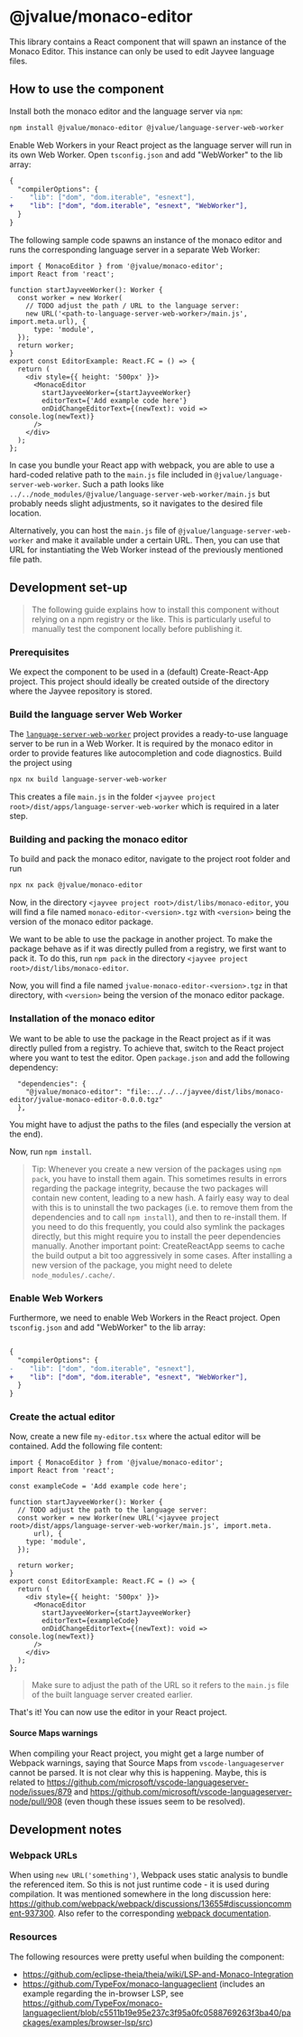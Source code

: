 # @jvalue/monaco-editor

This library contains a React component that will spawn an instance of the Monaco Editor. This instance can only be used to edit Jayvee language files.

## How to use the component

Install both the monaco editor and the language server via `npm`:

```bash
npm install @jvalue/monaco-editor @jvalue/language-server-web-worker
```

Enable Web Workers in your React project as the language server will run in its own Web Worker.
Open `tsconfig.json` and add "WebWorker" to the lib array:

```diff
{
  "compilerOptions": {
-    "lib": ["dom", "dom.iterable", "esnext"],
+    "lib": ["dom", "dom.iterable", "esnext", "WebWorker"],
  }
}
```

The following sample code spawns an instance of the monaco editor and runs the corresponding 
language server in a separate Web Worker:

```tsx
import { MonacoEditor } from '@jvalue/monaco-editor';
import React from 'react';

function startJayveeWorker(): Worker {
  const worker = new Worker(
    // TODO adjust the path / URL to the language server:
    new URL('<path-to-language-server-web-worker>/main.js', import.meta.url), {
      type: 'module',
  });
  return worker;
}
export const EditorExample: React.FC = () => {
  return (
    <div style={{ height: '500px' }}>
      <MonacoEditor
        startJayveeWorker={startJayveeWorker}
        editorText={'Add example code here'}
        onDidChangeEditorText={(newText): void => console.log(newText)}
      />
    </div>
  );
};
```

In case you bundle your React app with webpack, you are able to use a hard-coded relative path to the `main.js` file
included in `@jvalue/language-server-web-worker`.
Such a path looks like `../../node_modules/@jvalue/language-server-web-worker/main.js` but probably needs 
slight adjustments, so it navigates to the desired file location.

Alternatively, you can host the `main.js` file of `@jvalue/language-server-web-worker` and make it available under a 
certain URL.
Then, you can use that URL for instantiating the Web Worker instead of the previously mentioned file path.

## Development set-up

> The following guide explains how to install this component without relying on a npm registry or the like. This is particularly useful to manually test the component locally before publishing it.

### Prerequisites

We expect the component to be used in a (default) Create-React-App project. This project should ideally be created outside of the directory where the Jayvee repository is stored.

### Build the language server Web Worker

The [`language-server-web-worker`](../../apps/language-server-web-worker) project provides a ready-to-use language server to be run in a Web 
Worker.
It is required by the monaco editor in order to provide features like autocompletion and code diagnostics.
Build the project using

```bash
npx nx build language-server-web-worker
```

This creates a file `main.js` in the folder `<jayvee project root>/dist/apps/language-server-web-worker` which is
required in a later step.

### Building and packing the monaco editor

To build and pack the monaco editor, navigate to the project root folder and run

```bash
npx nx pack @jvalue/monaco-editor
```

Now, in the directory `<jayvee project
root>/dist/libs/monaco-editor`, you will find a file named `monaco-editor-<version>.tgz`
with `<version>` being the version of the monaco editor package.

We want to be able to use the package in another project. To make the package behave as if it was directly pulled 
from a registry, we first want to pack it. To do this, run `npm pack` in the directory `<jayvee project 
root>/dist/libs/monaco-editor`.

Now, you will find a file named `jvalue-monaco-editor-<version>.tgz` in that directory, 
with `<version>` being the version of the monaco editor package.

### Installation of the monaco editor

We want to be able to use the package in the React project as if it was directly pulled
from a registry. To achieve that, switch to the React project where you want to test the editor. Open `package.json` 
and add the following dependency:

```
  "dependencies": {
    "@jvalue/monaco-editor": "file:../../../jayvee/dist/libs/monaco-editor/jvalue-monaco-editor-0.0.0.tgz"
  },
```

You might have to adjust the paths to the files (and especially the version at the end).

Now, run `npm install`.

> Tip: Whenever you create a new version of the packages using `npm pack`, you have to install them again. This sometimes results in errors regarding the package integrity, because the two packages will contain new content, leading to a new hash. A fairly easy way to deal with this is to uninstall the two packages (i.e. to remove them from the dependencies and to call `npm install`), and then to re-install them. If you need to do this frequently, you could also symlink the packages directly, but this might require you to install the peer dependencies manually. Another important point: CreateReactApp seems to cache the build output a bit too aggressively in some cases. After installing a new version of the package, you might need to delete `node_modules/.cache/`.

### Enable Web Workers

Furthermore, we need to enable Web Workers in the React project. Open `tsconfig.json` and add "WebWorker" to the 
lib array:

```diff

{
  "compilerOptions": {
-    "lib": ["dom", "dom.iterable", "esnext"],
+    "lib": ["dom", "dom.iterable", "esnext", "WebWorker"],
  }
}

```

### Create the actual editor

Now, create a new file `my-editor.tsx` where the actual editor will be contained. Add the following file content:

```tsx
import { MonacoEditor } from '@jvalue/monaco-editor';
import React from 'react';

const exampleCode = 'Add example code here';

function startJayveeWorker(): Worker {
  // TODO adjust the path to the language server:
  const worker = new Worker(new URL('<jayvee project root>/dist/apps/language-server-web-worker/main.js', import.meta.
      url), {
    type: 'module',
  });

  return worker;
}
export const EditorExample: React.FC = () => {
  return (
    <div style={{ height: '500px' }}>
      <MonacoEditor
        startJayveeWorker={startJayveeWorker}
        editorText={exampleCode}
        onDidChangeEditorText={(newText): void => console.log(newText)}
      />
    </div>
  );
};
```

> Make sure to adjust the path of the URL so it refers to the `main.js` file of the built language server 
> created earlier.

That's it! You can now use the editor in your React project.

#### Source Maps warnings

When compiling your React project, you might get a large number of Webpack warnings, saying that Source Maps from `vscode-languageserver` cannot be parsed. It is not clear why this is happening. Maybe, this is related to https://github.com/microsoft/vscode-languageserver-node/issues/879 and https://github.com/microsoft/vscode-languageserver-node/pull/908 (even though these issues seem to be resolved).

## Development notes

### Webpack URLs

When using `new URL('something')`, Webpack uses static analysis to bundle the referenced item. So this is not just 
runtime code - it is used during compilation. It was mentioned somewhere in the long discussion here:
https://github.com/webpack/webpack/discussions/13655#discussioncomment-937300. Also refer to the corresponding [webpack documentation](https://webpack.js.org/guides/web-workers/).

### Resources

The following resources were pretty useful when building the component:

- https://github.com/eclipse-theia/theia/wiki/LSP-and-Monaco-Integration
- https://github.com/TypeFox/monaco-languageclient (includes an example regarding the in-browser LSP, see https://github.com/TypeFox/monaco-languageclient/blob/c5511b19e95e237c3f95a0fc0588769263f3ba40/packages/examples/browser-lsp/src)
